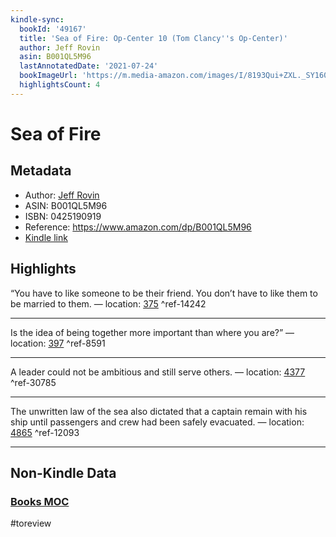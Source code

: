 ```yaml
---
kindle-sync:
  bookId: '49167'
  title: 'Sea of Fire: Op-Center 10 (Tom Clancy''s Op-Center)'
  author: Jeff Rovin
  asin: B001QL5M96
  lastAnnotatedDate: '2021-07-24'
  bookImageUrl: 'https://m.media-amazon.com/images/I/8193Qui+ZXL._SY160.jpg'
  highlightsCount: 4
---
```

# Sea of Fire
## Metadata
* Author: [Jeff Rovin](https://www.amazon.comundefined)
* ASIN: B001QL5M96
* ISBN: 0425190919
* Reference: https://www.amazon.com/dp/B001QL5M96
* [Kindle link](kindle://book?action=open&asin=B001QL5M96)

## Highlights
“You have to like someone to be their friend. You don’t have to like them to be married to them. — location: [375](kindle://book?action=open&asin=B001QL5M96&location=375) ^ref-14242

---
Is the idea of being together more important than where you are?” — location: [397](kindle://book?action=open&asin=B001QL5M96&location=397) ^ref-8591

---
A leader could not be ambitious and still serve others. — location: [4377](kindle://book?action=open&asin=B001QL5M96&location=4377) ^ref-30785

---
The unwritten law of the sea also dictated that a captain remain with his ship until passengers and crew had been safely evacuated. — location: [4865](kindle://book?action=open&asin=B001QL5M96&location=4865) ^ref-12093

---
## Non-Kindle Data
### [Books MOC](Books%20MOC.md)
#toreview
